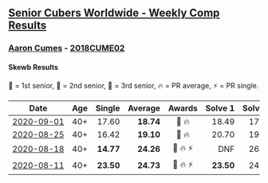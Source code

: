 <style>table {white-space: nowrap;}</style>

## [Senior Cubers Worldwide - Weekly Comp Results](/scw-comp/results/)
### [Aaron Cumes](README.md) - [2018CUME02](https://www.worldcubeassociation.org/persons/2018CUME02?event=skewb)
#### Skewb Results

<span style="white-space: nowrap;">🥇 = 1st senior</span>, <span style="white-space: nowrap;">🥈 = 2nd senior</span>, <span style="white-space: nowrap;">🥉 = 3rd senior</span>, <span style="white-space: nowrap;">🔥 = PR average</span>, <span style="white-space: nowrap;">⚡ = PR single</span>.

| Date | Age | Single | Average | Awards | Solve 1 | Solve 2 | Solve 3 | Solve 4 | Solve 5 | Video |
| :--: | :--: | --: | --: | :--: | --: | --: | --: | --: | --: | :-- |
| [2020-09-01](../../results/2020-09-01/skewb.md) | 40+ | 17.60 | **18.74** | 🥈 🔥 | 18.49 | 17.60 | 19.23 | 18.51 | 20.45 | [Desktop](https://www.facebook.com/events/2626236590959927/permalink/2627091540874432) / [Mobile](https://m.facebook.com/events/2626236590959927?view=permalink&id=2627091540874432) |
| [2020-08-25](../../results/2020-08-25/skewb.md) | 40+ | 16.42 | **19.10** | 🥈 🔥 | 20.70 | 19.08 | 17.53 | 16.42 | 23.45 | [Desktop](https://www.facebook.com/events/335350317875490/permalink/336147757795746) / [Mobile](https://m.facebook.com/events/335350317875490?view=permalink&id=336147757795746) |
| [2020-08-18](../../results/2020-08-18/skewb.md) | 40+ | **14.77** | **24.26** | 🥈 🔥 ⚡ | DNF | 26.15 | 26.31 | 20.31 | **14.77** | [Desktop](https://www.facebook.com/events/940960439648894/permalink/941539536257651) / [Mobile](https://m.facebook.com/events/940960439648894?view=permalink&id=941539536257651) |
| [2020-08-11](../../results/2020-08-11/skewb.md) | 40+ | **23.50** | **24.73** | 🥈 🔥 ⚡ | **23.50** | 24.69 | 26.41 | 23.72 | 25.77 | [Desktop](https://www.facebook.com/events/354677798881328/permalink/357354948613613) / [Mobile](https://m.facebook.com/events/354677798881328?view=permalink&id=357354948613613) |


<!-- Global site tag (gtag.js) - Google Analytics -->
<script async src="https://www.googletagmanager.com/gtag/js?id=UA-86348435-3"></script>
<script>window.dataLayer = window.dataLayer || []; function gtag() {dataLayer.push(arguments);} gtag('js', new Date()); gtag('config', 'UA-86348435-3');</script>
